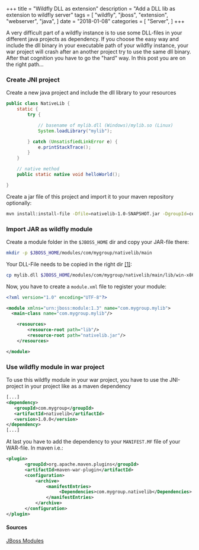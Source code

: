 +++
title = "Wildfly DLL as extension"
description = "Add a DLL lib as extension to wildfly server"
tags = [
    "wildfly",
    "jboss",
    "extension",
    "webserver",
    "java",
]
date = "2018-01-08"
categories = [
    "Server",
]
+++

A very difficult part of a wildfly instance is to use some DLL-files in your different java projects as dependency. If you choose the easy way and include the dll binary in your executable path of your wildfly instance, your war project will crash after an another project try to use the same dll binary. After that cognition you have to go the "hard" way. In this post you are on the right path...

### Create JNI project
Create a new java project and include the dll library to your resources
```java
public class NativeLib {
    static {
        try {

            // basename of mylib.dll (Windows)/mylib.so (Linux)
            System.loadLibrary("mylib"); 

        } catch (UnsatisfiedLinkError e) {
            e.printStackTrace();
        }
    }

    // native method
    public static native void helloWorld(); 

}
```
Create a jar file of this project and import it to your maven repository optionally:
```bash
mvn install:install-file -Dfile=nativelib-1.0-SNAPSHOT.jar -DgroupId=com.mygroup -DartifactId=nativelib -Dversion=1 -Dpackaging=jar
```
### Import JAR as wildfly module
Create a module folder in the `$JBOSS_HOME` dir and copy your JAR-file there:
```bash
mkdir -p $JBOSS_HOME/modules/com/mygroup/nativelib/main
```

Your DLL-File needs to be copied in the right dir [[1]](https://jboss-modules.github.io/jboss-modules/manual/#native-libraries):
```bash
cp mylib.dll $JBOSS_HOME/modules/com/mygroup/nativelib/main/lib/win-x86_64
```

Now, you have to create a `module.xml` file to register your module:
```xml
<?xml version="1.0" encoding="UTF-8"?>

<module xmlns="urn:jboss:module:1.3" name="com.mygroup.mylib">
  <main-class name="com.mygroup.mylib"/>

    <resources>
        <resource-root path="lib"/>
        <resource-root path="nativelib.jar"/>
    </resources>

</module>
```

### Use wildfly module in war project
To use this wildfly module in your war project, you have to use the JNI-project in your project like as a maven dependency 
```xml
[...]
<dependency>
   <groupId>com.mygroup</groupId>
   <artifactId>nativelib</artifactId>
   <version>1.0.0</version>
</dependency>
[...]
```
At last you have to add the dependency to your `MANIFEST.MF` file of your WAR-file. In maven i.e.:
```xml
<plugin>
       <groupId>org.apache.maven.plugins</groupId>
       <artifactId>maven-war-plugin</artifactId>
       <configuration>
           <archive>
               <manifestEntries>
                    <Dependencies>com.mygroup.nativelib</Dependencies>
               </manifestEntries>
           </archive>
       </configuration>
</plugin>
```

#### Sources
[JBoss Modules](https://jboss-modules.github.io/jboss-modules/manual/#native-libraries)
